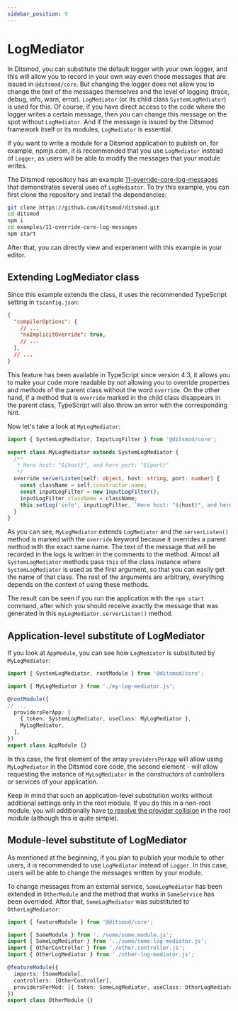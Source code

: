 ```yaml
---
sidebar_position: 9
---
```


# LogMediator

In Ditsmod, you can substitute the default logger with your own logger, and this will allow you to record in your own way even those messages that are issued in `@ditsmod/core`. But changing the logger does not allow you to change the text of the messages themselves and the level of logging (trace, debug, info, warn, error). `LogMediator` (or its child class `SystemLogMediator`) is used for this. Of course, if you have direct access to the code where the logger writes a certain message, then you can change this message on the spot without `LogMediator`. And if the message is issued by the Ditsmod framework itself or its modules, `LogMediator` is essential.

If you want to write a module for a Ditsmod application to publish on, for example, npmjs.com, it is recommended that you use `LogMediator` instead of `Logger`, as users will be able to modify the messages that your module writes.

The Ditsmod repository has an example [11-override-core-log-messages][1] that demonstrates several uses of `LogMediator`. To try this example, you can first clone the repository and install the dependencies:

```bash
git clone https://github.com/ditsmod/ditsmod.git
cd ditsmod
npm i
cd examples/11-override-core-log-messages
npm start
```

After that, you can directly view and experiment with this example in your editor.

## Extending LogMediator class

Since this example extends the class, it uses the recommended TypeScript setting in `tsconfig.json`:

```json
{
  "compilerOptions": {
    // ...
    "noImplicitOverride": true,
    // ...
  },
  // ...
}
```

This feature has been available in TypeScript since version 4.3, it allows you to make your code more readable by not allowing you to override properties and methods of the parent class without the word `override`. On the other hand, if a method that is `override` marked in the child class disappears in the parent class, TypeScript will also throw an error with the corresponding hint.

Now let's take a look at `MyLogMediator`:

```ts
import { SystemLogMediator, InputLogFilter } from '@ditsmod/core';

export class MyLogMediator extends SystemLogMediator {
  /**
   * Here host: "${host}", and here port: "${port}"
   */
  override serverListen(self: object, host: string, port: number) {
    const className = self.constructor.name;
    const inputLogFilter = new InputLogFilter();
    inputLogFilter.className = className;
    this.setLog('info', inputLogFilter, `Here host: "${host}", and here port: "${port}"`);
  }
}
```

As you can see, `MyLogMediator` extends `LogMediator` and the `serverListen()` method is marked with the `override` keyword because it overrides a parent method with the exact same name. The text of the message that will be recorded in the logs is written in the comments to the method. Almost all `SystemLogMediator` methods pass `this` of the class instance where `SystemLogMediator` is used as the first argument, so that you can easily get the name of that class. The rest of the arguments are arbitrary, everything depends on the context of using these methods.

The result can be seen if you run the application with the `npm start` command, after which you should receive exactly the message that was generated in this `myLogMediator.serverListen()` method.

## Application-level substitute of LogMediator

If you look at `AppModule`, you can see how `LogMediator` is substituted by `MyLogMediator`:

```ts {8-9}
import { SystemLogMediator, rootModule } from '@ditsmod/core';

import { MyLogMediator } from './my-log-mediator.js';

@rootModule({
// ...
  providersPerApp: [
    { token: SystemLogMediator, useClass: MyLogMediator },
    MyLogMediator,
  ],
})
export class AppModule {}
```

In this case, the first element of the array `providersPerApp` will allow using `MyLogMediator` in the Ditsmod core code, the second element - will allow requesting the instance of `MyLogMediator` in the constructors of controllers or services of your application.

Keep in mind that such an application-level substitution works without additional settings only in the root module. If you do this in a non-root module, you will additionally have [to resolve the provider collision][100] in the root module (although this is quite simple).

## Module-level substitute of LogMediator

As mentioned at the beginning, if you plan to publish your module to other users, it is recommended to use `LogMediator` instead of `Logger`. In this case, users will be able to change the messages written by your module.

To change messages from an external service, `SomeLogMediator` has been extended in `OtherModule` and the method that works in `SomeService` has been overrided. After that, `SomeLogMediator` was substituted to `OtherLogMediator`:

```ts
import { featureModule } from '@ditsmod/core';

import { SomeModule } from '../some/some.module.js';
import { SomeLogMediator } from '../some/some-log-mediator.js';
import { OtherController } from './other.controller.js';
import { OtherLogMediator } from './other-log-mediator.js';

@featureModule({
  imports: [SomeModule],
  controllers: [OtherController],
  providersPerMod: [{ token: SomeLogMediator, useClass: OtherLogMediator }],
})
export class OtherModule {}
```




[1]: https://github.com/ditsmod/ditsmod/tree/main/examples/11-override-core-log-messages

[100]: /developer-guides/providers-collisions/
